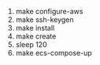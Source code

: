 1. make configure-aws
2. make ssh-keygen
3. make install
4. make create
5. sleep 120
6. make ecs-compose-up
